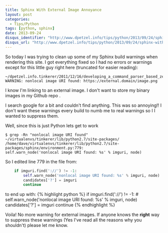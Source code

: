 ```yaml
---
title: Sphinx With External Image Annoyance
layout: post
categories:
  - Tips/Python
tags: [python, sphinx]
date: 2013-09-24
disqus_identifier: "http://www.dpetzel.info/tips/python/2013/09/24/sphinx-with-external-image-annoyance.html"
disqus_url: "http://www.dpetzel.info/tips/python/2013/09/24/sphinx-with-external-image-annoyance.html"
---
```


So today I was trying to clean up some of my Sphinx build warnings when
rendering this site. I got everything fixed so I had no errors or
warnings except for this little guy right here (truncated for easier
reading):
```
~/dpetzel.info.tinkerer/2011/12/16/developing_a_command_parser_based_zenpack.rst:328: WARNING: nonlocal image URI found: https://external.domain/image.png
```

I know I'm linking to an external image. I don't want to store my binary
images in my Github repo .

I search google for a bit and couldn't find anything. This was so
annoying!! I don't want these warnings every build to numb me to real
warnings so I I wanted to suppress them.

Well, since this is just Python lets get to work

```shell
$ grep -Rn "nonlocal image URI found" ~/virtualenvs/tinkerer/lib/python2.7/site-packages/
/home/dave/virtualenvs/tinkerer/lib/python2.7/site-packages/sphinx/environment.py:779:                self.warn_node('nonlocal image URI found: %s' % imguri, node)
```

So I edited line 779 in the file from:
```python
	if imguri.find('://') != -1:
 		self.warn_node('nonlocal image URI found: %s' % imguri, node)
 		candidates['?'] = imguri
 		continue
```

to end up with:
{% highlight python %}
	if imguri.find('://') != -1:
 		# self.warn_node('nonlocal image URI found: %s' % imguri, node)
 		candidates['?'] = imguri
 		continue
{% endhighlight %}

Voila! No more warning for external images. If anyone knows the
**right** way to suppress these warnings (Yes I've read all the reasons
why you shouldn't) please let me know.
